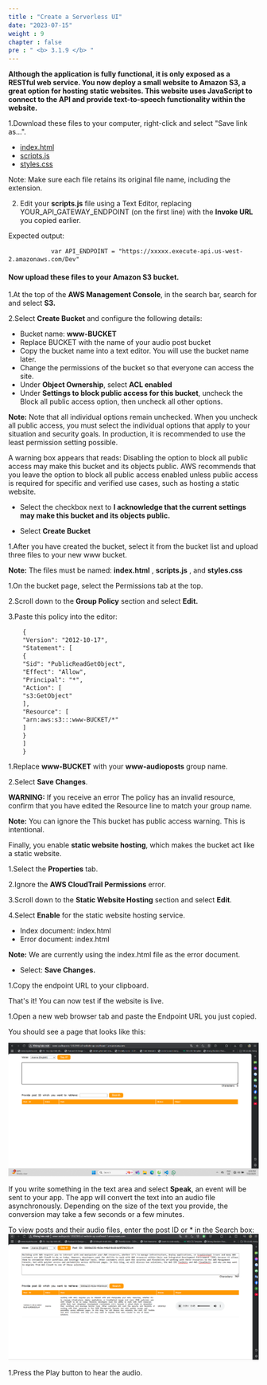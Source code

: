 ```yaml
---
title : "Create a Serverless UI"
date: "2023-07-15"
weight : 9
chapter : false
pre : " <b> 3.1.9 </b> "
---
```


**Although the application is fully functional, it is only exposed as a RESTful web service. You now deploy a small website to Amazon S3, a great option for hosting static websites. This website uses JavaScript to connect to the API and provide text-to-speech functionality within the website.**

1.Download these files to your computer, right-click and select "Save link as...".

- [index.html](/files/index.html)
- [scripts.js](/files/scripts.js)
- [styles.css](/files/styles.css)

Note: Make sure each file retains its original file name, including the extension.

2. Edit your **scripts.js** file using a Text Editor, replacing YOUR_API_GATEWAY_ENDPOINT (on the first line) with the **Invoke URL** you copied earlier.

Expected output:

                var API_ENDPOINT = "https://xxxxx.execute-api.us-west-2.amazonaws.com/Dev"

#### Now upload these files to your Amazon S3 bucket.

1.At the top of the **AWS Management Console**, in the search bar, search for and select **S3.**

2.Select **Create Bucket** and configure the following details:

- Bucket name: **www-BUCKET**
- Replace BUCKET with the name of your audio post bucket
- Copy the bucket name into a text editor. You will use the bucket name later.
- Change the permissions of the bucket so that everyone can access the site.
- Under **Object Ownership**, select **ACL enabled**
- Under **Settings to block public access for this bucket**, uncheck the Block all public access option, then uncheck all other options.

**Note:** Note that all individual options remain unchecked. When you uncheck all public access, you must select the individual options that apply to your situation and security goals. In production, it is recommended to use the least permission setting possible.

A warning box appears that reads: Disabling the option to block all public access may make this bucket and its objects public. AWS recommends that you leave the option to block all public access enabled unless public access is required for specific and verified use cases, such as hosting a static website.

- Select the checkbox next to **I acknowledge that the current settings may make this bucket and its objects public.**

- Select **Create Bucket**

1.After you have created the bucket, select it from the bucket list and upload three files to your new www bucket.

**Note:** The files must be named: **index.html** , **scripts.js** , and **styles.css**

1.On the bucket page, select the Permissions tab at the top.

2.Scroll down to the **Group Policy** section and select **Edit.**

3.Paste this policy into the editor:

        {
        "Version": "2012-10-17",
        "Statement": [
        {
        "Sid": "PublicReadGetObject",
        "Effect": "Allow",
        "Principal": "*",
        "Action": [
        "s3:GetObject"
        ],
        "Resource": [
        "arn:aws:s3:::www-BUCKET/*"
        ]
        }
        ]
        }

1.Replace **www-BUCKET** with your **www-audioposts** group name.

2.Select **Save Changes**.

**WARNING:** If you receive an error The policy has an invalid resource, confirm that you have edited the Resource line to match your group name.

**Note:** You can ignore the This bucket has public access warning. This is intentional.

Finally, you enable **static website hosting**, which makes the bucket act like a static website.

1.Select the **Properties** tab.

2.Ignore the **AWS CloudTrail Permissions** error.

3.Scroll down to the **Static Website Hosting** section and select **Edit**.

4.Select **Enable** for the static website hosting service.

- Index document: index.html
- Error document: index.html

**Note:** We are currently using the index.html file as the error document.

- Select: **Save Changes.**

1.Copy the endpoint URL to your clipboard.

That's it! You can now test if the website is live.

1.Open a new web browser tab and paste the Endpoint URL you just copied.

You should see a page that looks like this:

![FWD](/images/lambda14.png)

If you write something in the text area and select **Speak**, an event will be sent to your app. The app will convert the text into an audio file asynchronously. Depending on the size of the text you provide, the conversion may take a few seconds or a few minutes.

To view posts and their audio files, enter the post ID or * in the Search box:
![FWD](/images/lambda15.png)

1.Press the Play button to hear the audio.